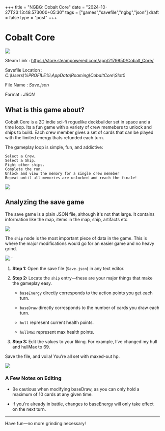 +++
title = "NGBG: Cobalt Core"
date = "2024-10-27T23:13:48.573000+05:30"
tags = ["games","savefile","ngbg","json"]
draft = false
type = "post"
+++

# Cobalt Core

![](/images/ngbg/cobalt_core/1.png)

Steam Link : https://store.steampowered.com/app/2179850/Cobalt_Core/

Savefile Location : _C:\Users\\%PROFILE%\AppData\Roaming\CobaltCore\Slot0_

File Name : _Save.json_

Format : _JSON_

## What is this game about?

Cobalt Core is a 2D indie sci-fi roguelike deckbuilder set in space and a time loop. Its a fun game with a variety of crew memebers to unlock and ships to build.
Each crew member gives a set of cards that can be played with the limited energy thats refunded each turn.

The gameplay loop is simple, fun, and addictive:

    Select a Crew.
    Select a Ship.
    Fight other ships.
    Complete the run.
    Unlock and view the memory for a single crew memeber
    Repeat until all memories are unlocked and reach the finale!

![](/images/ngbg/cobalt_core/cobalt_core_2.png)


## Analyzing the save game

The save game is a plain JSON file, although it's not that large. It contains information like the map, items in the map, ship, artifacts etc.

![](/images/ngbg/cobalt_core/cobalt_core_3.png)

The `ship` node is the most important piece of data in the game. This is where the major modifications would go for an easier game and no heavy grind.

![](/images/ngbg/cobalt_core/cobalt_core_4.png)
`

1. **Step 1:** Open the save file (`Save.json`) in any text editor.

2. **Step 2:** Locate the `ship` entry—these are your major things that make the gameplay easy.

   - `baseEnergy` directly corresponds to the action points you get each turn.

   - `baseDraw` directly corresponds to the number of cards you draw each turn.

   - `hull` represent current health points.

   - `hullMax` represent max health points.

3. **Step 3:** Edit the values to your liking. For example, I’ve changed my hull and hullMax to 69.

Save the file, and voila! You’re all set with maxed-out hp.

![](/images/ngbg/cobalt_core/cobalt_core_5.png)


### A Few Notes on Editing

- Be cautious when modifying baseDraw, as you can only hold a maximum of 10 cards at any given time.

- If you're already in battle, changes to baseEnergy will only take effect on the next turn.

---

Have fun—no more grinding necessary!